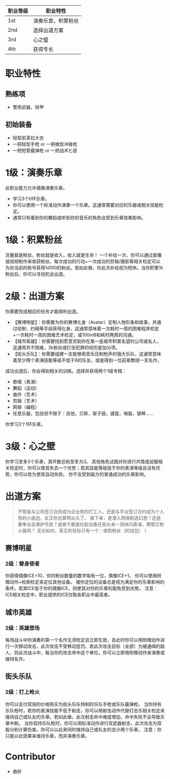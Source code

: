 | **职业等级** | **职业特性**  |
| -------- | --------- |
| 1st      | 演奏乐章，积累粉丝 |
| 2nd      | 选择出道方案    |
| 3rd      | 心之璧       |
| 4th      | 获得专长      |
# 职业特性
## 熟练项
- 警用武器，轻甲
## 初始装备
- 轻型凯芙拉大衣
- 一把轻型手枪 or 一把微型冲锋枪
- 一把短管霰弹枪 or 一把战术匕首

# 1级：演奏乐章
此职业能力允许偶像演奏乐章。
- 学习3个0环乐章。
- 你可以使用一个标准动作演奏一个乐章。这通常需要对应的乐器或相关技能检定。
- 通常只有看到你的舞蹈或听到你的音乐的角色会受到乐章效果影响。

# 1级：积累粉丝
流量就是粉丝，粉丝就是收入，收入就是生命！
一个补给一次，你可以通过直播或视频制作来收获粉丝，每次成功的行动+一次成功的剪辑/摄影等相关检定可以为你当前的账号获得1d100的粉丝。若如此做，你此次补给视为短休。当你积累1k粉丝后，你可以寻找机会出道。

# 2级：出道方案
你需要完成相应的任务才能顺利出道。
- 【赛博明星】：你需要为你的赛博化身（Avatar）定制人物形象和故事，并通过绘制、约稿等手段获得化身，这通常意味着一次耗时一周的困难程序检定+一次耗时一周的困难艺术检定，或100mB和耗时两周的沟通。
- 【城市英雄】：你需要找到愿意资助你在某一座城市积累名望的公司或名人，这通常并不困难，3k粉丝或打击犯罪的经历是加分项。
- 【街头乐队】：你需要组建一支能够用音乐压制枪声的强大乐队，这通常意味着至少两个表演技能等级不低于8的队友，或是得到一位前辈教授一支名作。

成功出道后，你会得到相关的训练。选择并获得两个1级专精：
- 歌唱（表演）
- 舞蹈（运动）
- 曲作（艺术）
- 剪辑（艺术）
- 网络（编程）
- 任意乐器，包括但不限于：吉他，贝斯，架子鼓，键盘，哨笛，钢琴……

你学习2个1环乐章。

# 3级：心之壁
你学习至多3个乐章，其环数总和至多为3。
其他角色试图对你进行共情或说服相关检定时，你可以使其失去一个优势；若其技能等级低于你的表演等级且没有优势，你可以改为使其自动失败。
你不会受到敌方的普通成功的乐章影响。

# 出道方案
> 不管是与公司签订合同成为企业势的打工人，还是与平台签订合约成为个人势的小底边，反正你总算熬出头了。
> 接下来，是潜入网络制造幻想？还是重拳出击保护市民？或者干脆是拉起设备在街头来一场快闪表演，哪管它枪火轰鸣？
> 无论如何，真正的目标只有一个：收割粉丝（的钱包）！

## 赛博明星
### 2级：替身使者
你获得偶像ICE=10，你的粉丝数量的数字每有一位，偶像ICE+1。
你可以使用附赠动作+检索检定来定位其他设备。
被你定位的设备总是视为满足你的乐章影响的条件。若其ICE低于你的偶像ICE，则使其对你的乐章的豁免受到劣势。
注意：ICE相关检定中，职业提供的ICE仅取各职业中最高者。
## 城市英雄
### 2级：英雄登场
每场战斗中你演奏的第一个名作无须检定且立即生效，且此时你可以用附赠动作进行一次移动攻击，此次攻击不受移动惩罚。若此次攻击目标（全部）为被通缉的敌人，则此次战斗中，每当你的攻击命中这个单位，你可以立即用附赠动作来演奏或维持名作。
## 街头乐队
### 2级：打上枪火
你可以支付双倍的价格购买为街头乐队特制的乐队手枪或乐队霰弹枪。
当你持有乐队枪时，若你的表演技能不低于射击，你可以用射击动作代替打击乐相关检定来维持自己或队友的乐章。若如此做，此次射击命中难度增加，命中失败不会导致乐章中断。
当你双持乐队枪时，你可以用标准动作进行双武器射击，此次攻击为双骰分别计算伤害。你可以以此来同时维持自己或队友的总计两个乐章。
注意：你只能以此效果来维持乐章，而非演奏乐章。


# Contributor
- 曲折

